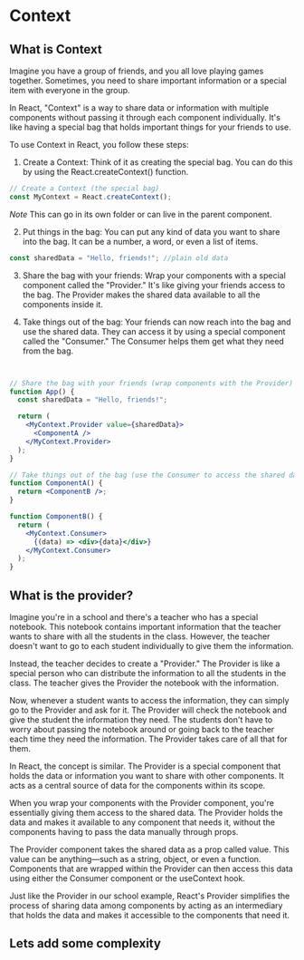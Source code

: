 # Context

## What is Context 

Imagine you have a group of friends, and you all love playing games together. Sometimes, you need to share important information or a special item with everyone in the group.

In React, "Context" is a way to share data or information with multiple components without passing it through each component individually. It's like having a special bag that holds important things for your friends to use.

To use Context in React, you follow these steps:

1. Create a Context: Think of it as creating the special bag. You can do this by using the React.createContext() function.

```jsx
// Create a Context (the special bag)
const MyContext = React.createContext();
```
*Note* This can go in its own folder or can live in the parent component.

2. Put things in the bag: You can put any kind of data you want to share into the bag. It can be a number, a word, or even a list of items.

```jsx
const sharedData = "Hello, friends!"; //plain old data
```

3. Share the bag with your friends: Wrap your components with a special component called the "Provider." It's like giving your friends access to the bag. The Provider makes the shared data available to all the components inside it.

4. Take things out of the bag: Your friends can now reach into the bag and use the shared data. They can access it by using a special component called the "Consumer." The Consumer helps them get what they need from the bag.


```jsx


// Share the bag with your friends (wrap components with the Provider)
function App() {
  const sharedData = "Hello, friends!";

  return (
    <MyContext.Provider value={sharedData}>
      <ComponentA />
    </MyContext.Provider>
  );
}

// Take things out of the bag (use the Consumer to access the shared data)
function ComponentA() {
  return <ComponentB />;
}

function ComponentB() {
  return (
    <MyContext.Consumer>
      {(data) => <div>{data}</div>}
    </MyContext.Consumer>
  );
}

```

## What is the provider?

Imagine you're in a school and there's a teacher who has a special notebook. This notebook contains important information that the teacher wants to share with all the students in the class. However, the teacher doesn't want to go to each student individually to give them the information.

Instead, the teacher decides to create a "Provider." The Provider is like a special person who can distribute the information to all the students in the class. The teacher gives the Provider the notebook with the information.

Now, whenever a student wants to access the information, they can simply go to the Provider and ask for it. The Provider will check the notebook and give the student the information they need. The students don't have to worry about passing the notebook around or going back to the teacher each time they need the information. The Provider takes care of all that for them.

In React, the concept is similar. The Provider is a special component that holds the data or information you want to share with other components. It acts as a central source of data for the components within its scope.

When you wrap your components with the Provider component, you're essentially giving them access to the shared data. The Provider holds the data and makes it available to any component that needs it, without the components having to pass the data manually through props.

The Provider component takes the shared data as a prop called value. This value can be anything—such as a string, object, or even a function. Components that are wrapped within the Provider can then access this data using either the Consumer component or the useContext hook.

Just like the Provider in our school example, React's Provider simplifies the process of sharing data among components by acting as an intermediary that holds the data and makes it accessible to the components that need it.


## Lets add some complexity

